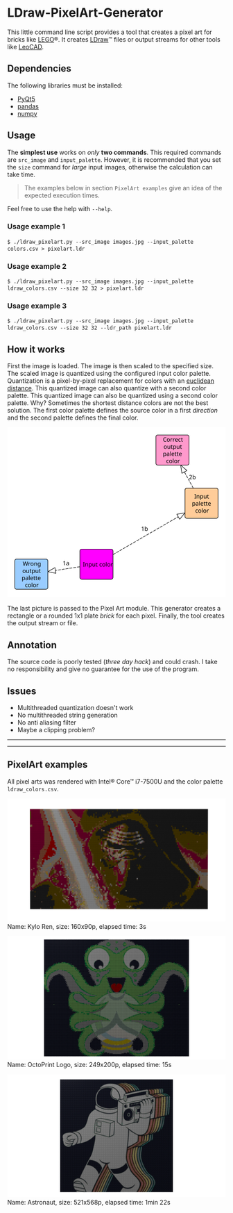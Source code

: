 # LDraw-PixelArt-Generator

This little command line script provides a tool that creates a pixel art for bricks like [LEGO](https://www.lego.com/)®. It creates [LDraw](http://www.ldraw.org)&trade; files or output streams for other tools like [LeoCAD](https://www.leocad.org/).

## Dependencies ##
The following libraries must be installed:
+ [PyQt5](https://pypi.org/project/PyQt5/)
+ [pandas](https://pandas.pydata.org/)
+ [numpy](https://numpy.org/)

## Usage ##
The **simplest use** works on *only* **two commands**. This required commands are `src_image` and `input_palette`. However, it is recommended that you set the `size` command for *large* input images, otherwise the calculation can take time.
> The examples below in section `PixelArt examples` give an idea of ​​the expected execution times.

Feel free to use the help with `--help`.

### Usage example 1 ###

```
$ ./ldraw_pixelart.py --src_image images.jpg --input_palette colors.csv > pixelart.ldr
```

### Usage example 2 ###

```
$ ./ldraw_pixelart.py --src_image images.jpg --input_palette ldraw_colors.csv --size 32 32 > pixelart.ldr
```

### Usage example 3 ###

```
$ ./ldraw_pixelart.py --src_image images.jpg --input_palette ldraw_colors.csv --size 32 32 --ldr_path pixelart.ldr
```

## How it works ##

First the image is loaded. The image is then scaled to the specified size. The scaled image is quantized using the configured input color palette. Quantization is a pixel-by-pixel replacement for colors with an [euclidean distance](https://en.wikipedia.org/wiki/Euclidean_distance). This quantized image can also quantize with a second color palette. This quantized image can also be quantized using a second color palette. Why? Sometimes the shortest distance colors are not the best solution. The first color palette defines the source color in a first *direction* and the second palette defines the final color.

![Palette euclidean illustration](./images/palette_illustration.svg)

The last picture is passed to the Pixel Art module. This generator creates a rectangle or a rounded 1x1 plate *brick* for each pixel. Finally, the tool creates the output stream or file.

## Annotation ##

The source code is poorly tested (*three day hack*) and could crash. I take no responsibility and give no guarantee for the use of the program.

## Issues ##

+ Multithreaded quantization doesn't work
+ No multithreaded string generation
+ No anti aliasing filter
+ Maybe a clipping problem?

---
---

## PixelArt examples ##

All pixel arts was rendered with Intel® Core&trade; i7-7500U and the color palette `ldraw_colors.csv`.

![Kylo Ren 160x90](./images/kylo_ren_160x90.png)
Name: Kylo Ren, size: 160x90p, elapsed time: 3s

![OctoPrint Logo 249x200](./images/octoprint_249x200.png)
Name: OctoPrint Logo, size: 249x200p, elapsed time: 15s

![Astronaut 521x568](./images/astronaut_521x568.png)
Name: Astronaut, size: 521x568p, elapsed time: 1min 22s
